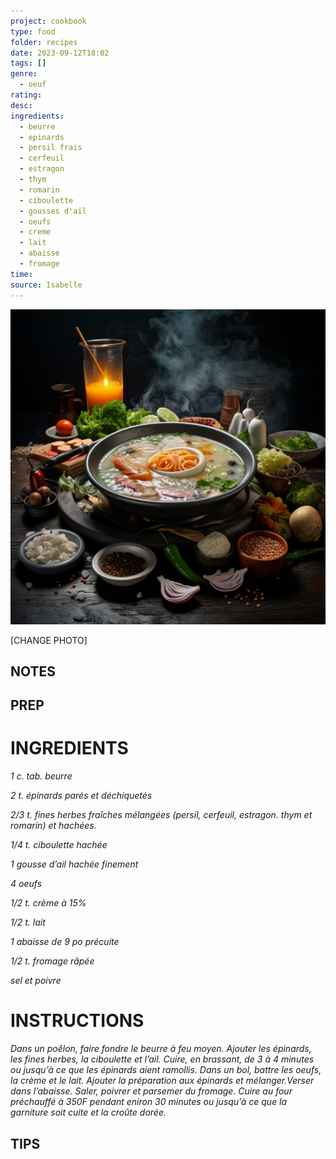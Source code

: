 ```yaml
---
project: cookbook
type: food
folder: recipes
date: 2023-09-12T18:02
tags: []
genre:
  - oeuf
rating: 
desc: 
ingredients:
  - beurre
  - epinards
  - persil frais
  - cerfeuil
  - estragon
  - thym
  - romarin
  - ciboulette
  - gousses d'ail
  - oeufs
  - creme
  - lait
  - abaisse
  - fromage
time: 
source: Isabelle
---
```


![IMAGE](_default.png)


[CHANGE PHOTO]


## NOTES




## PREP


# INGREDIENTS

_1 c. tab. beurre_

_2 t. épinards parés et déchiquetés_

_2/3 t. fines herbes fraîches mélangées_
_(persil, cerfeuil, estragon. thym et_
_romarin) et hachées._

_1/4 t. ciboulette hachée_

_1 gousse d’ail hachée finement_

_4 oeufs_

_1/2 t. crème à 15%_

_1/2 t. lait_

_1 abaisse de 9 po précuite_

_1/2 t. fromage râpée_

_sel et poivre_


# INSTRUCTIONS

_Dans un poêlon, faire fondre le beurre à feu_
_moyen. Ajouter les épinards, les fines herbes,_
_la ciboulette et l’ail. Cuire, en brassant, de 3_
_à 4 minutes ou jusqu’à ce que les épinards_
_aient ramollis. Dans un bol, battre les oeufs,_
_la crème et le lait. Ajouter la préparation aux_
_épinards et mélanger.Verser dans l’abaisse._
_Saler, poivrer et parsemer du fromage. Cuire_
_au four préchauffé à 350F pendant eniron 30_
_minutes ou jusqu’à ce que la garniture soit_
_cuite et la croûte dorée._



## TIPS



